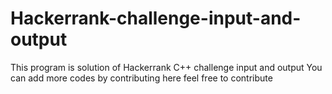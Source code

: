 # Hackerrank-challenge-input-and-output
This program is solution of Hackerrank C++ challenge input and output
You can add more codes by contributing here 
feel free to contribute
